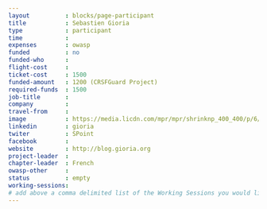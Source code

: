 ```yaml
---
layout          : blocks/page-participant
title           : Sebastien Gioria
type            : participant
time            :
expenses        : owasp
funded          : no
funded-who      :
flight-cost     :
ticket-cost     : 1500
funded-amount   : 1200 (CRSFGuard Project)
required-funds  : 1500
job-title       :
company         :
travel-from     :
image           : https://media.licdn.com/mpr/mpr/shrinknp_400_400/p/6/005/011/238/1ab3358.jpg
linkedin        : gioria
twiter          : SPoint
facebook        :
website         : http://blog.gioria.org
project-leader  :
chapter-leader  : French
owasp-other     :
status          : empty
working-sessions:
# add above a comma delimited list of the Working Sessions you would like to attend (use the session's title)
---
```


<!-- put more details about participant here -->
